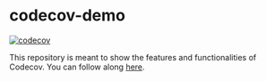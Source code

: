 # codecov-demo
[![codecov](https://codecov.io/gh/cgarcia286/codecov-demo/graph/badge.svg?token=YP7OK8F2SE)](https://codecov.io/gh/cgarcia286/codecov-demo)

This repository is meant to show the features and functionalities of Codecov. You can follow along [here](https://docs.codecov.com/docs/codecov-tutorial).
